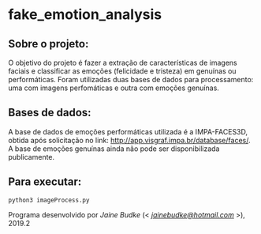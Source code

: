 # fake_emotion_analysis


## Sobre o projeto:

O objetivo do projeto é fazer a extração de características de imagens faciais e classificar as emoções (felicidade e tristeza) em genuínas ou performáticas. Foram utilizadas duas bases de dados para processamento: uma com imagens perfomáticas e outra com emoções genuínas.


## Bases de dados:

A base de dados de emoções performáticas utilizada é a IMPA-FACES3D, obtida após solicitação no link: http://app.visgraf.impa.br/database/faces/. A base de emoções genuínas ainda não pode ser disponibilizada publicamente.


## Para executar:


    python3 imageProcess.py
    



Programa desenvolvido por _Jaine Budke_ (< *jainebudke@hotmail.com* >), 2019.2
